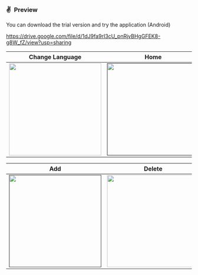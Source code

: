 
### ✌&ensp;Preview

You can download the trial version and try the application (Android)

https://drive.google.com/file/d/1dJ9fa9rI3cU_pnRjvBHgGFEK8-g8W_fZ/view?usp=sharing

|              Change Language             |             Home           |             En           |
| :----------------------------------: | :----------------------------------: | :----------------------------------: |
<a href="https://github.com/user-attachments/assets/5ff38651-8133-4661-9ba3-8c333791182e" target="_blank"><img src="https://github.com/user-attachments/assets/5ff38651-8133-4661-9ba3-8c333791182e" width="250"></a> | <a href="" target="_blank"><img src="https://github.com/user-attachments/assets/a91c7b73-f068-4ec0-adcd-f93a9f85b555" width="250"></a> | <a href="" target="_blank"><img src="https://github.com/user-attachments/assets/d5c67197-5029-4a3b-abd4-fa6d185a0e69" width="250"></a> |


|              Add             |             Delete           |
| :----------------------------------: | :----------------------------------: |
<a href="" target="_blank"><img src="https://github.com/user-attachments/assets/1ca0564f-1711-4c7d-a8fe-d9e5a7e5c471" width="250"></a> | <a href="https://github.com/ahmedmahmoudbit/collection-apps/blob/morakeb/lib/widgets/bottom_navigation.dart" target="_blank"><img src="https://github.com/user-attachments/assets/518d25a1-af86-4e32-b864-f9b047eaabef" width="250"></a> |
